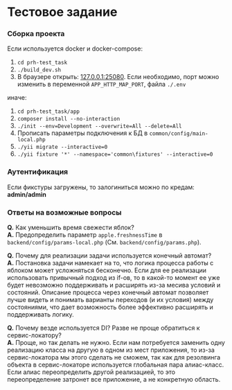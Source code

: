 # Тестовое задание

### Сборка проекта

Если используется docker и docker-compose:
1. `cd prh-test_task`
2. `./build_dev.sh`
3. В браузере открыть: [127.0.0.1:25080](http://127.0.0.1:25080). Если необходимо, порт можно изменить в переменной `APP_HTTP_MAP_PORT`, файла `./.env`

иначе:
1. `cd prh-test_task/app`
2. `composer install --no-interaction`
3. `./init --env=Development --overwrite=All --delete=All`
4. Прописать параметры подключения к БД в `common/config/main-local.php`
5. `./yii migrate --interactive=0`
6. `./yii fixture '*' --namespace='common\fixtures' --interactive=0`

### Аутентификация
Если фикстуры загружены, то залогиниться можно по кредам: **admin/admin**

### Ответы на возможные вопросы

**Q.** Как уменьшить время свежести яблок?  
**A.** Предопределить параметр `apple.freshnessTime` в `backend/config/params-local.php` (См. `backend/config/params.php`).  

**Q.** Почему для реализации задачи используется конечный автомат?  
**A.** Постановка задачи намекает на то, что логика процесса работы с яблоком может усложняться бесконечно.
Если для ее реализации использовать привычный подход из if-ов, то в какой-то момент ее уже будет невозможно поддерживать и расширять из-за месива условий и состояний.
Описание процесса через конечный автомат позволяет лучше видеть и понимать варианты переходов (и их условия) между состояниями,
что дает возможность более эффективно расширять и поддерживать логику.  

**Q.** Почему везде используется DI? Разве не проще обратиться к сервис-локатору?  
**A.** Проще, но так делать не нужно.
Если нам потребуется заменить одну реализацию класса на другую в одном из мест приложения, то из-за сервис-локатора мы этого сделать не сможем,
так как для резолвинга объекта в сервис-локаторе используется глобальная пара алиас-класс. Если алиас переопределить другой реализацией, то это переопределение затронет все приложение, а не конкретную область.